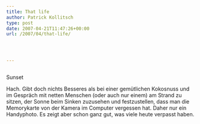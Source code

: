 ```yaml
---
title: That life
author: Patrick Kollitsch
type: post
date: 2007-04-21T11:47:26+00:00
url: /2007/04/that-life/




---
```

<div class="flickr">
  <a href="http://www.flickr.com/photos/schreibblogade/466997652/"><img src="//farm1.static.flickr.com/194/466997652_56c1ffb5bd.jpg" class="flickr-photo" alt="" /></a></p> 
  
  <p>
    Sunset
  </p>
</div>

Hach. Gibt doch nichts Besseres als bei einer gemütlichen Kokosnuss und im Gespräch mit netten Menschen (oder auch nur einem) am Strand zu sitzen, der Sonne beim Sinken zuzusehen und festzustellen, dass man die Memorykarte von der Kamera im Computer vergessen hat. Daher nur ein Handyphoto. Es zeigt aber schon ganz gut, was viele heute verpasst haben.
